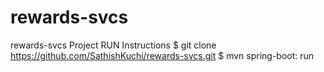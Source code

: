# rewards-svcs
rewards-svcs
Project RUN Instructions
$ git clone https://github.com/SathishKuchi/rewards-svcs.git
$ mvn spring-boot: run
